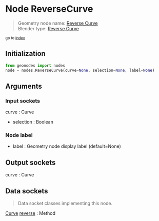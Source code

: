 
# Node ReverseCurve

> Geometry node name: [Reverse Curve](https://docs.blender.org/manual/en/latest/modeling/geometry_nodes/material/reverse_curve.html)<br>
  Blender type: [Reverse Curve](https://docs.blender.org/api/current/bpy.types.GeometryNodeReverseCurve.html)
  
<sub>go to [index](/docs/index.md)</sub>

## Initialization

```python
from geonodes import nodes
node = nodes.ReverseCurve(curve=None, selection=None, label=None)
```



## Arguments


### Input sockets

curve : Curve
- selection : Boolean

### Node label

- label : Geometry node display label (default=None)

## Output sockets

curve : Curve

## Data sockets

> Data socket classes implementing this node.
  
[Curve](/docs/sockets/Curve.md) [reverse](/docs/sockets/Curve.md#reverse) : Method

